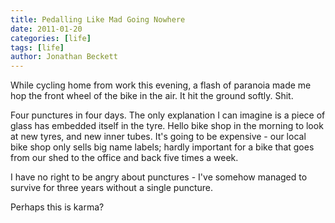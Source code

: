 ```yaml
---
title: Pedalling Like Mad Going Nowhere
date: 2011-01-20
categories: [life]
tags: [life]
author: Jonathan Beckett
---
```


While cycling home from work this evening, a flash of paranoia made me hop the front wheel of the bike in the air. It hit the ground softly. Shit.

Four punctures in four days. The only explanation I can imagine is a piece of glass has embedded itself in the tyre. Hello bike shop in the morning to look at new tyres, and new inner tubes. It's going to be expensive - our local bike shop only sells big name labels; hardly important for a bike that goes from our shed to the office and back five times a week.

I have no right to be angry about punctures - I've somehow managed to survive for three years without a single puncture.

Perhaps this is karma?